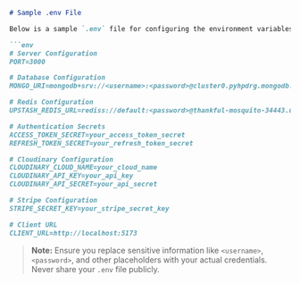 ```markdown
# Sample .env File

Below is a sample `.env` file for configuring the environment variables required for this project. Replace the placeholder values with your actual credentials.

```env
# Server Configuration
PORT=3000

# Database Configuration
MONGO_URI=mongodb+srv://<username>:<password>@cluster0.pyhpdrg.mongodb.net/ecommerce_db?retryWrites=true&w=majority&appName=Cluster0

# Redis Configuration
UPSTASH_REDIS_URL=rediss://default:<password>@thankful-mosquito-34443.upstash.io:6379

# Authentication Secrets
ACCESS_TOKEN_SECRET=your_access_token_secret
REFRESH_TOKEN_SECRET=your_refresh_token_secret

# Cloudinary Configuration
CLOUDINARY_CLOUD_NAME=your_cloud_name
CLOUDINARY_API_KEY=your_api_key
CLOUDINARY_API_SECRET=your_api_secret

# Stripe Configuration
STRIPE_SECRET_KEY=your_stripe_secret_key

# Client URL
CLIENT_URL=http://localhost:5173
```

> **Note:** Ensure you replace sensitive information like `<username>`, `<password>`, and other placeholders with your actual credentials. Never share your `.env` file publicly.
```  